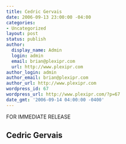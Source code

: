 ```yaml
---
title: Cedric Gervais
date: 2006-09-13 23:00:00 -04:00
categories:
- Uncategorized
layout: post
status: publish
author:
  display_name: Admin
  login: admin
  email: brian@plexipr.com
  url: http://www.plexipr.com
author_login: admin
author_email: brian@plexipr.com
author_url: http://www.plexipr.com
wordpress_id: 67
wordpress_url: http://www.plexipr.com/?p=67
date_gmt: '2006-09-14 04:00:00 -0400'
---
```


<p>FOR IMMEDIATE RELEASE</p>
<h2>Cedric Gervais</p>
